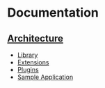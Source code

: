 # Documentation

## [Architecture](./architecture/)

- [Library](./architecture/library.md)
- [Extensions](./architecture/extensions.md)
- [Plugins](./architecture/plugins.md)
- [Sample Application](./architecture/sample.md)
